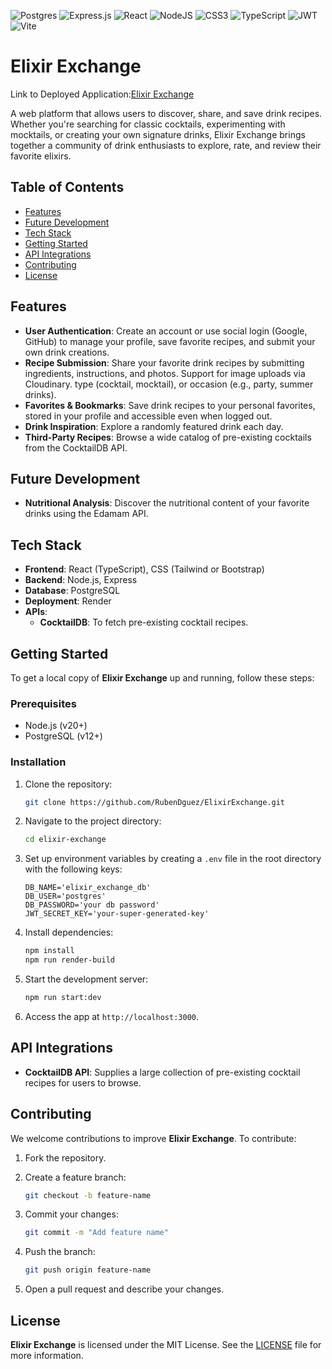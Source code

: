 ![Postgres](https://img.shields.io/badge/postgres-%23316192.svg?style=for-the-badge&logo=postgresql&logoColor=white)
![Express.js](https://img.shields.io/badge/express.js-%23404d59.svg?style=for-the-badge&logo=express&logoColor=%2361DAFB)
![React](https://img.shields.io/badge/react-%2320232a.svg?style=for-the-badge&logo=react&logoColor=%2361DAFB)
![NodeJS](https://img.shields.io/badge/node.js-6DA55F?style=for-the-badge&logo=node.js&logoColor=white)
![CSS3](https://img.shields.io/badge/css3-%231572B6.svg?style=for-the-badge&logo=css3&logoColor=white)
![TypeScript](https://img.shields.io/badge/typescript-%23007ACC.svg?style=for-the-badge&logo=typescript&logoColor=white)
![JWT](https://img.shields.io/badge/JWT-black?style=for-the-badge&logo=JSON%20web%20tokens)
![Vite](https://img.shields.io/badge/vite-%23646CFF.svg?style=for-the-badge&logo=vite&logoColor=white)

# Elixir Exchange

Link to Deployed Application:[Elixir Exchange](https://elixirexchangeleo.onrender.com)

A web platform that allows users to discover, share, and save drink recipes. Whether you're searching for classic cocktails, experimenting with mocktails, or creating your own signature drinks, Elixir Exchange brings together a community of drink enthusiasts to explore, rate, and review their favorite elixirs.

## Table of Contents

- [Features](#features)
- [Future Development](#future-development)
- [Tech Stack](#tech-stack)
- [Getting Started](#getting-started)
- [API Integrations](#api-integrations)
- [Contributing](#contributing)
- [License](#license)

## Features

- **User Authentication**: Create an account or use social login (Google, GitHub) to manage your profile, save favorite recipes, and submit your own drink creations.
- **Recipe Submission**: Share your favorite drink recipes by submitting ingredients, instructions, and photos. Support for image uploads via Cloudinary. type (cocktail, mocktail), or occasion (e.g., party, summer drinks).
- **Favorites & Bookmarks**: Save drink recipes to your personal favorites, stored in your profile and accessible even when logged out.
- **Drink Inspiration**: Explore a randomly featured drink each day.
- **Third-Party Recipes**: Browse a wide catalog of pre-existing cocktails from the CocktailDB API.


## Future Development

- **Nutritional Analysis**: Discover the nutritional content of your favorite drinks using the Edamam API.

## Tech Stack

- **Frontend**: React (TypeScript), CSS (Tailwind or Bootstrap)
- **Backend**: Node.js, Express
- **Database**: PostgreSQL
- **Deployment**: Render
- **APIs**:
  - **CocktailDB**: To fetch pre-existing cocktail recipes.

## Getting Started

To get a local copy of **Elixir Exchange** up and running, follow these steps:

### Prerequisites

- Node.js (v20+)
- PostgreSQL (v12+)

### Installation

1. Clone the repository:

    ```bash
    git clone https://github.com/RubenDguez/ElixirExchange.git
    ```

2. Navigate to the project directory:

    ```bash
    cd elixir-exchange
    ```

3. Set up environment variables by creating a `.env` file in the root directory with the following keys:

    ```plaintext
    DB_NAME='elixir_exchange_db'
    DB_USER='postgres'
    DB_PASSWORD='your db password'
    JWT_SECRET_KEY='your-super-generated-key'
    ```

4. Install dependencies:

    ```bash
    npm install
    npm run render-build
    ```

5. Start the development server:

    ```bash
    npm run start:dev
    ```

6. Access the app at `http://localhost:3000`.

## API Integrations

- **CocktailDB API**: Supplies a large collection of pre-existing cocktail recipes for users to browse.

## Contributing

We welcome contributions to improve **Elixir Exchange**. To contribute:

1. Fork the repository.
2. Create a feature branch:

    ```bash
    git checkout -b feature-name
    ```

3. Commit your changes:

    ```bash
    git commit -m "Add feature name"
    ```

4. Push the branch:

    ```bash
    git push origin feature-name
    ```

5. Open a pull request and describe your changes.

## License

**Elixir Exchange** is licensed under the MIT License. See the [LICENSE](LICENSE) file for more information.
